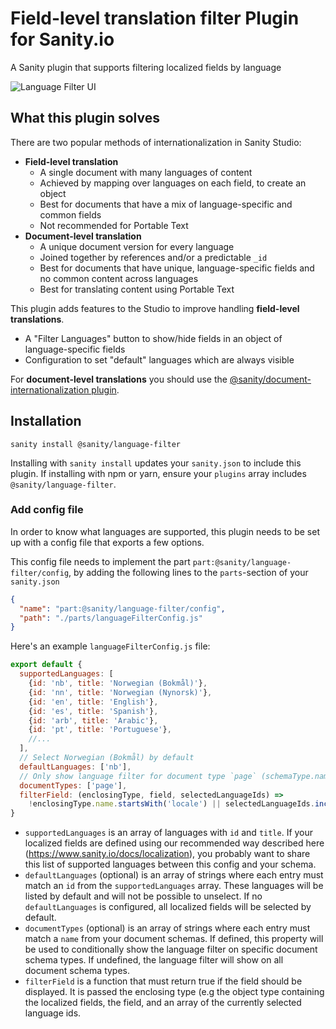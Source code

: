 # Field-level translation filter Plugin for Sanity.io

A Sanity plugin that supports filtering localized fields by language

![Language Filter UI](https://user-images.githubusercontent.com/9684022/150549913-68f1b7c7-3305-48b4-b72b-41b95e82450c.gif)

## What this plugin solves

There are two popular methods of internationalization in Sanity Studio:

- **Field-level translation**
  - A single document with many languages of content
  - Achieved by mapping over languages on each field, to create an object
  - Best for documents that have a mix of language-specific and common fields
  - Not recommended for Portable Text
- **Document-level translation**
  - A unique document version for every language
  - Joined together by references and/or a predictable `_id`
  - Best for documents that have unique, language-specific fields and no common content across languages
  - Best for translating content using Portable Text

This plugin adds features to the Studio to improve handling **field-level translations**.

- A "Filter Languages" button to show/hide fields in an object of language-specific fields
- Configuration to set "default" languages which are always visible

For **document-level translations** you should use the [@sanity/document-internationalization plugin](https://www.npmjs.com/package/@sanity/document-internationalization).

## Installation

```
sanity install @sanity/language-filter
```

Installing with `sanity install` updates your `sanity.json` to include this plugin. If installing with npm or yarn, ensure your `plugins` array includes `@sanity/language-filter`.

### Add config file

In order to know what languages are supported, this plugin needs to be set up with a config file that exports a few options.

This config file needs to implement the part `part:@sanity/language-filter/config`, by adding the following lines to the `parts`-section of your `sanity.json`

```json
{
  "name": "part:@sanity/language-filter/config",
  "path": "./parts/languageFilterConfig.js"
}
```

Here's an example `languageFilterConfig.js` file:

```js
export default {
  supportedLanguages: [
    {id: 'nb', title: 'Norwegian (Bokmål)'},
    {id: 'nn', title: 'Norwegian (Nynorsk)'},
    {id: 'en', title: 'English'},
    {id: 'es', title: 'Spanish'},
    {id: 'arb', title: 'Arabic'},
    {id: 'pt', title: 'Portuguese'},
    //...
  ],
  // Select Norwegian (Bokmål) by default
  defaultLanguages: ['nb'],
  // Only show language filter for document type `page` (schemaType.name)
  documentTypes: ['page'],
  filterField: (enclosingType, field, selectedLanguageIds) =>
    !enclosingType.name.startsWith('locale') || selectedLanguageIds.includes(field.name),
}
```

- `supportedLanguages` is an array of languages with `id` and `title`. If your localized fields are defined using our recommended way described here (https://www.sanity.io/docs/localization), you probably want to share this list of supported languages between this config and your schema.
- `defaultLanguages` (optional) is an array of strings where each entry must match an `id` from the `supportedLanguages` array. These languages will be listed by default and will not be possible to unselect. If no `defaultLanguages` is configured, all localized fields will be selected by default.
- `documentTypes` (optional) is an array of strings where each entry must match a `name` from your document schemas. If defined, this property will be used to conditionally show the language filter on specific document schema types. If undefined, the language filter will show on all document schema types.
- `filterField` is a function that must return true if the field should be displayed. It is passed the enclosing type (e.g the object type containing the localized fields, the field, and an array of the currently selected language ids.
